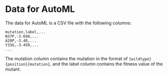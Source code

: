 # Data for AutoML

The data for AutoML is a CSV file with the following columns:
```
mutation,label,...
N37P,-3.694,...
A20P,-3.48,...
Y33G,-3.459,...
...
```
The mutation column contains the mutation in the format of `{wildtype}{position}{mutation}`, and the label column contains the fitness value of the mutant.